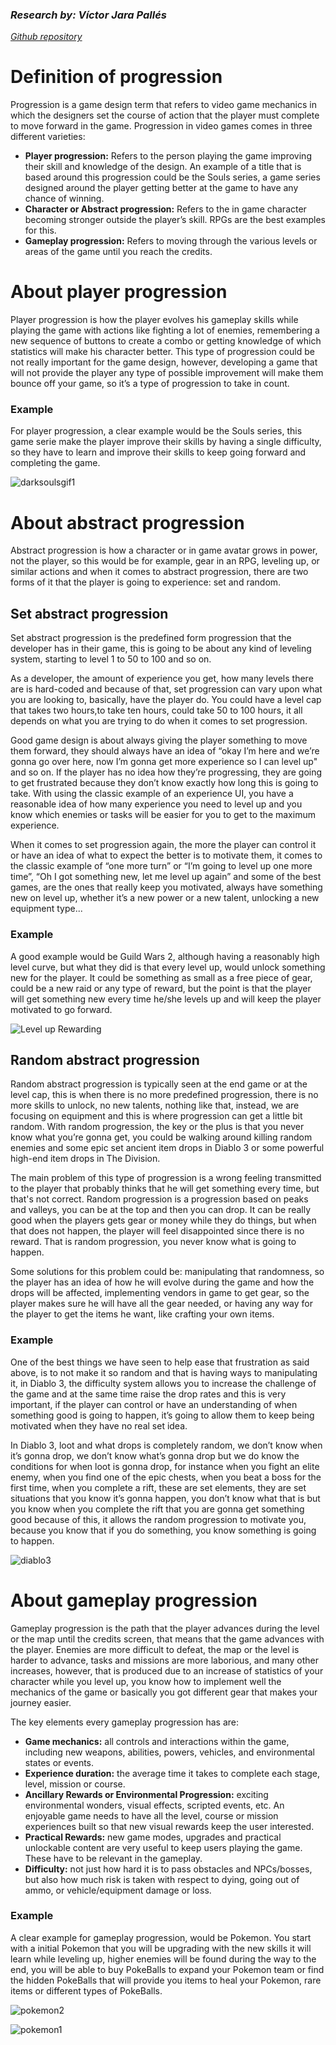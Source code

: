### _Research by: Víctor Jara Pallés_
_[Github repository](https://github.com/Kerali/RpgProgression)_

# Definition of progression

Progression is a game design term that refers to video game mechanics in which the designers set the course of action that the player must complete to move forward in the game.
Progression in video games comes in three different varieties:
- **Player progression:** Refers to the person playing the game improving their skill and knowledge of the design. An example of a title that is based around this progression could be the Souls series, a game series designed around the player getting better at the game to have any chance of winning.
- **Character or Abstract progression:** Refers to the in game character becoming stronger outside the player’s skill. RPGs are the best examples for this.
- **Gameplay progression:** Refers to moving through the various levels or areas of the game until you reach the credits.

# About player progression

Player progression is how the player evolves his gameplay skills while playing the game with actions like fighting a lot of enemies, remembering a new sequence of buttons to create a combo or getting knowledge of which statistics will make his character better. This type of progression could be not really important for the game design, however, developing a game that will not provide the player any type of possible improvement will make them bounce off your game, so it’s a type of progression to take in count.

### Example

For player progression, a clear example would be the Souls series, this game serie make the player improve their skills by having a single difficulty, so they have to learn and improve their skills to keep going forward and completing the game.

![darksoulsgif1](https://user-images.githubusercontent.com/60964478/109866716-e9bdc000-7c65-11eb-8835-2039aa09fbd5.gif)

# About abstract progression

Abstract progression is how a character or in game avatar grows in power, not the player, so this would be for example, gear in an RPG, leveling up, or similar actions and when it comes to abstract progression, there are two forms of it that the player is going to experience: set and random.

## Set abstract progression

Set abstract progression is the predefined form progression that the developer has in their game, this is going to be about any kind of leveling system, starting to level 1 to 50 to 100 and so on. 

As a developer, the amount of experience you get, how many levels there are is hard-coded and because of that, set progression can vary upon what you are looking to, basically, have the player do. You could have a level cap that takes two hours,to take ten hours, could take 50 to 100 hours, it all depends on what you are trying to do when it comes to set progression. 

Good game design is about always giving the player something to move them forward, they should always have an idea of “okay I’m here and we’re gonna go over here, now I’m gonna get more experience so I can level up" and so on. If the player has no idea how they’re progressing, they are going to get frustrated because they don’t know exactly how long this is going to take. With using the classic example of an experience UI, you have a reasonable idea of how many experience you need to level up and you know which enemies or tasks will be easier for you to get to the maximum experience. 

When it comes to set progression again, the more the player can control it or have an idea of what to expect the better is to motivate them, it comes to the classic example of “one more turn” or “I’m going to level up one more time”, “Oh I got something new, let me level up again” and some of the best games, are the ones that really keep you motivated, always have something new on level up, whether it’s a new power or a new talent, unlocking a new equipment type...

### Example

A good example would be Guild Wars 2, although having a reasonably high level curve, but what they did is that every level up, would unlock something new for the player. It could be something as small as a free piece of gear, could be a new raid or any type of reward, but the point is that the player will get something new every time he/she levels up and will keep the player motivated to go forward.

![Level up Rewarding](https://user-images.githubusercontent.com/60964478/109808960-0affbb80-7c28-11eb-8670-dfcbc99a8ea2.jpg)

## Random abstract progression

Random abstract progression is typically seen at the end game or at the level cap, this is when there is no more predefined progression, there is no more skills to unlock, no new talents, nothing like that, instead, we are focusing on equipment and this is where progression can get a little bit random. 
With random progression, the key or the plus is that you never know what you’re gonna get, you could be walking around killing random enemies and some epic set ancient item drops in Diablo 3 or some powerful high-end item drops in The Division. 

The main problem of this type of progression is a wrong feeling transmitted to the player that probably thinks that he will get something every time, but that's not correct. Random progression is a progression based on peaks and valleys, you can be at the top and then you can drop. It can be really good when the players gets gear or money while they do things, but when that does not happen, the player will feel disappointed since there is no reward. That is random progression, you never know what is going to happen.

Some solutions for this problem could be: manipulating that randomness, so the player has an idea of how he will evolve during the game and how the drops will be affected, implementing vendors in game to get gear, so the player makes sure he will have all the gear needed, or having any way for the player to get the items he want, like crafting your own items.


### Example
One of the best things we have seen to help ease that frustration as said above, is to not make it so random and that is having ways to manipulating it, in Diablo 3, the difficulty system allows you to increase the challenge of the game and at the same time raise the drop rates and this is very important, if the player can control or have an  understanding of when something good is going to happen, it’s going to  allow them to keep being motivated when they have no real set idea. 

In Diablo 3, loot and what drops is completely random, we don’t know when it’s gonna drop, we don’t know what’s gonna drop but we do know the conditions for when loot  is gonna drop, for instance when you fight an elite enemy, when you find one of the epic chests, when you beat a boss for the first time, when you complete a rift, these are set elements, they are set situations that you know it’s gonna happen, you don’t know what that is but you know when you complete the rift that you are gonna get something good because  of this, it allows the random progression to motivate you, because you know that if you do something, you know something is going to happen.

![diablo3](https://user-images.githubusercontent.com/60964478/109810884-67fc7100-7c2a-11eb-8d49-2c2adc947b81.jpg)

# About gameplay progression

Gameplay progression is the path that the player advances during the level or the map until the credits screen, that means that the game advances with the player. Enemies are more difficult to defeat, the map or the level is harder to advance, tasks and missions are more laborious, and many other increases, however, that is produced due to an increase of statistics of your character while you level up, you know how to implement well the mechanics of the game or basically you got different gear that makes your journey easier.

The key elements every gameplay progression has are:

- **Game mechanics:** all controls and interactions within the game, including new weapons, abilities, powers, vehicles, and environmental states or events.
- **Experience duration:** the average time it takes to complete each stage, level, mission or course.
- **Ancillary Rewards or Environmental Progression:** exciting environmental wonders, visual effects, scripted events, etc. An enjoyable game needs to have all the level, course or mission experiences built so that new visual rewards keep  the user interested.
- **Practical Rewards:** new game modes, upgrades and practical unlockable content are very useful to keep users playing the game. These have to be relevant in the gameplay.
- **Difficulty:** not just how hard it is to pass obstacles and NPCs/bosses, but also how much risk is taken with respect to dying, going out of ammo, or vehicle/equipment damage or loss.

### Example

A clear example for gameplay progression, would be Pokemon. You start with a initial Pokemon that you will be upgrading with the new skills it will learn while leveling up, higher enemies will be found during the way to the end, you will be able to buy PokeBalls to expand your Pokemon team or find the hidden PokeBalls that will provide you items to heal your Pokemon, rare items or different types of PokeBalls.

![pokemon2](https://user-images.githubusercontent.com/60964478/109885831-7d4fba80-7c7f-11eb-8420-1f7305db72d5.gif)

![pokemon1](https://user-images.githubusercontent.com/60964478/109885861-88a2e600-7c7f-11eb-84c1-c637dd209e53.gif)
